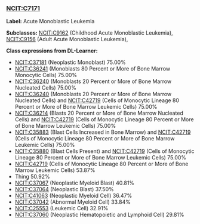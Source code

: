
### [NCIT:C7171](http://purl.obolibrary.org/obo/NCIT_C7171)
**Label:** Acute Monoblastic Leukemia

**Subclasses:** [NCIT:C9162](http://purl.obolibrary.org/obo/NCIT_C9162) (Childhood Acute Monoblastic Leukemia), [NCIT:C9156](http://purl.obolibrary.org/obo/NCIT_C9156) (Adult Acute Monoblastic Leukemia), 

**Class expressions from DL-Learner:**

- [NCIT:C37181](http://purl.obolibrary.org/obo/NCIT_C37181) (Neoplastic Monoblast) 75.00%
- [NCIT:C36241](http://purl.obolibrary.org/obo/NCIT_C36241) (Monoblasts 80 Percent or More of Bone Marrow Monocytic Cells) 75.00%
- [NCIT:C36240](http://purl.obolibrary.org/obo/NCIT_C36240) (Monoblasts 20 Percent or More of Bone Marrow Nucleated Cells) 75.00%
- [NCIT:C36240](http://purl.obolibrary.org/obo/NCIT_C36240) (Monoblasts 20 Percent or More of Bone Marrow Nucleated Cells) and [NCIT:C42719](http://purl.obolibrary.org/obo/NCIT_C42719) (Cells of Monocytic Lineage 80 Percent or More of Bone Marrow Leukemic Cells) 75.00%
- [NCIT:C36214](http://purl.obolibrary.org/obo/NCIT_C36214) (Blasts 20 Percent or More of Bone Marrow Nucleated Cells) and [NCIT:C42719](http://purl.obolibrary.org/obo/NCIT_C42719) (Cells of Monocytic Lineage 80 Percent or More of Bone Marrow Leukemic Cells) 75.00%
- [NCIT:C35883](http://purl.obolibrary.org/obo/NCIT_C35883) (Blast Cells Increased in Bone Marrow) and [NCIT:C42719](http://purl.obolibrary.org/obo/NCIT_C42719) (Cells of Monocytic Lineage 80 Percent or More of Bone Marrow Leukemic Cells) 75.00%
- [NCIT:C35880](http://purl.obolibrary.org/obo/NCIT_C35880) (Blast Cells Present) and [NCIT:C42719](http://purl.obolibrary.org/obo/NCIT_C42719) (Cells of Monocytic Lineage 80 Percent or More of Bone Marrow Leukemic Cells) 75.00%
- [NCIT:C42719](http://purl.obolibrary.org/obo/NCIT_C42719) (Cells of Monocytic Lineage 80 Percent or More of Bone Marrow Leukemic Cells) 53.87%
- Thing 50.92%
- [NCIT:C37067](http://purl.obolibrary.org/obo/NCIT_C37067) (Neoplastic Myeloid Blast) 40.81%
- [NCIT:C37064](http://purl.obolibrary.org/obo/NCIT_C37064) (Neoplastic Blast) 37.50%
- [NCIT:C41063](http://purl.obolibrary.org/obo/NCIT_C41063) (Neoplastic Myeloid Cell) 36.47%
- [NCIT:C37042](http://purl.obolibrary.org/obo/NCIT_C37042) (Abnormal Myeloid Cell) 33.84%
- [NCIT:C25553](http://purl.obolibrary.org/obo/NCIT_C25553) (Leukemic Cell) 32.91%
- [NCIT:C37060](http://purl.obolibrary.org/obo/NCIT_C37060) (Neoplastic Hematopoietic and Lymphoid Cell) 29.81%


